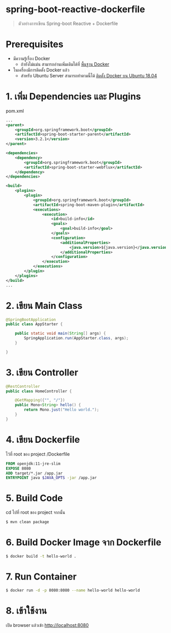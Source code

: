 # spring-boot-reactive-dockerfile 

> ตัวอย่างการเขียน Spring-boot Reactive + Dockerfile 

# Prerequisites 

- มีความรู้เรื่อง Docker 
    - ถ้ายังไม่แม่น สามารถอ่านเพิ่มเติมได้ที่ [พื้นฐาน Docker](https://docs.google.com/presentation/d/1NXArkIDFIJMmcvXY63cc5z7jIsbx8SDZqt76RqeuGwU/edit?usp=sharing)
- ในเครื่องมีการติดตั้ง Docker แล้ว 
    - สำหรับ Ubuntu Server สามารถทำตามนี้ได้ [ติดตั้ง Docker บน Ubuntu 18.04](https://www.jittagornp.me/blog/install-docker-on-ubuntu-18.04/)

# 1. เพิ่ม Dependencies และ Plugins

pom.xml 
``` xml
...
<parent>
    <groupId>org.springframework.boot</groupId>
    <artifactId>spring-boot-starter-parent</artifactId>
    <version>3.2.1</version>
</parent>

<dependencies>
    <dependency>
        <groupId>org.springframework.boot</groupId>
        <artifactId>spring-boot-starter-webflux</artifactId>
    </dependency>
</dependencies>

<build>
    <plugins>
        <plugin>
            <groupId>org.springframework.boot</groupId>
            <artifactId>spring-boot-maven-plugin</artifactId>
            <executions>        
                <execution>            
                    <id>build-info</id>            
                    <goals>                
                        <goal>build-info</goal>            
                    </goals>        
                    <configuration>                
                        <additionalProperties>                    
                            <java.version>${java.version}</java.version>                                   
                        </additionalProperties>            
                    </configuration>        
                </execution>    
            </executions>
        </plugin>
    </plugins>
</build>
...
```

# 2. เขียน Main Class 

``` java
@SpringBootApplication
public class AppStarter {

    public static void main(String[] args) {
        SpringApplication.run(AppStarter.class, args);
    }

}
```

# 3. เขียน Controller
``` java
@RestController
public class HomeController {

    @GetMapping({"", "/"})
    public Mono<String> hello() {
        return Mono.just("Hello world.");
    }
}
```
# 4. เขียน Dockerfile 
ไว้ที่ root ของ project /Dockerfile 
```dockerfile 
FROM openjdk:11-jre-slim
EXPOSE 8080
ADD target/*.jar /app.jar
ENTRYPOINT java $JAVA_OPTS -jar /app.jar
```

# 5. Build Code
cd ไปที่ root ของ project จากนั้น  
``` sh
$ mvn clean package
```

# 6. Build Docker Image จาก Dockerfile  
``` sh
$ docker build -t hello-world .
``` 

# 7. Run Container 
``` sh
$ docker run -d -p 8080:8080 --name hello-world hello-world 
```

# 8. เข้าใช้งาน

เปิด browser แล้วเข้า [http://localhost:8080](http://localhost:8080)
